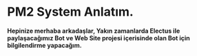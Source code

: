 # PM2 System Anlatım.

**Hepinize merhaba arkadaşlar, Yakın zamanlarda Electus ile paylaşacağımız Bot ve Web Site projesi içerisinde olan Bot için bilgilendirme yapacağım.**

